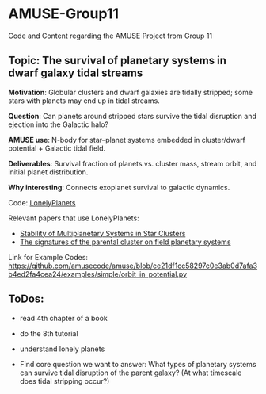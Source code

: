 # AMUSE-Group11
Code and Content regarding the AMUSE Project from Group 11

## Topic: The survival of planetary systems in dwarf galaxy tidal streams
**Motivation**: Globular clusters and dwarf galaxies are tidally stripped; some stars with planets may end up in tidal streams.

**Question**: Can planets around stripped stars survive the tidal disruption and ejection into the Galactic halo?

**AMUSE use**: N-body for star–planet systems embedded in cluster/dwarf potential + Galactic tidal field.

**Deliverables**: Survival fraction of planets vs. cluster mass, stream orbit, and initial planet distribution.

**Why interesting**: Connects exoplanet survival to galactic dynamics.

Code: [LonelyPlanets](https://github.com/spzwart/LonelyPlanets)

Relevant papers that use LonelyPlanets:
- [Stability of Multiplanetary Systems in Star Clusters](https://arxiv.org/pdf/1706.03789)
- [The signatures of the parental cluster on field planetary
systems](https://arxiv.org/pdf/1711.01274)

Link for Example Codes:
https://github.com/amusecode/amuse/blob/ce21df1cc58297c0e3ab0d7afa3b4ed2fa4cea24/examples/simple/orbit_in_potential.py

## ToDos:
- read 4th chapter of a book
- do the 8th tutorial
- understand lonely planets

- Find core question we want to answer: What types of planetary systems can survive tidal disruption of the parent galaxy?
                                        (At what timescale does tidal stripping occur?)
